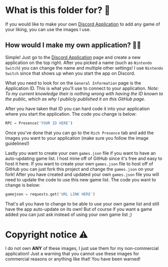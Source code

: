 # What is this folder for? 🤔
If you would like to make your own [Discord Application](https://discord.com/developers/applications) to add any game of your liking, you can use the images I use.

## How would I make my own application? 👷‍♂️
Simple! Just go to the [Discord Application](https://discord.com/developers/applications) page and create a new application on the top right. After you picked a name (such as `Nintendo Switch`) you can change the name and multiple other settings! I use `Nintendo Switch` since that shows up when you start the app on Discord.

What you need to look for on the `General Information` page is the Application ID. This is what you'll use to connect to your application. *Note: To my current knowledge their is nothing wrong with having the ID known to the public, which as why I publicly published it on this GitHub page.*

After you have taken that ID you can hard code it into your application where you start the application. The code you change is below:

```python
RPC = Presence('YOUR ID HERE')
```

Once you've done that you can go to the `Rich Presence` tab and add the images you want to your application (make sure you follow the image guidelines!)

Lastly you want to create your own `games.json` file if you want to have an auto-updating game list. I host mine off of GitHub since it's free and easy to host it here. If you want to create your own `games.json` file to host off of GitHub you can just fork this project and change the `games.json` on your fork!
After you have created and updated your own `games.json` file you will need to update the code to use this new game list. The code you want to change is below:
```python
gamejson = requests.get('URL LINK HERE')
```

That's all you have to change to be able to use your own game list and still have the app auto-update on its own! But of course if you want a game added you can just ask instead of using your own game list ;)

# Copyright notice ⚠
I do not own **ANY** of these images, I just use them for my non-commercial application! Just a warning that you cannot use these images for commercial reasons or anything like that! You have been warned!
